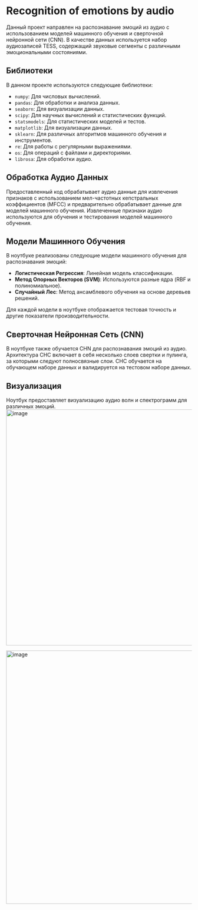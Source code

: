# Recognition of emotions by audio


Данный проект направлен на распознавание эмоций из аудио с использованием моделей машинного обучения и сверточной нейронной сети (CNN). В качестве данных используется набор аудиозаписей TESS, содержащий звуковые сегменты с различными эмоциональными состояниями.

## Библиотеки

В данном проекте используются следующие библиотеки:
- `numpy`: Для числовых вычислений.
- `pandas`: Для обработки и анализа данных.
- `seaborn`: Для визуализации данных.
- `scipy`: Для научных вычислений и статистических функций.
- `statsmodels`: Для статистических моделей и тестов.
- `matplotlib`: Для визуализации данных.
- `sklearn`: Для различных алгоритмов машинного обучения и инструментов.
- `re`: Для работы с регулярными выражениями.
- `os`: Для операций с файлами и директориями.
- `librosa`: Для обработки аудио.

## Обработка Аудио Данных

Предоставленный код обрабатывает аудио данные для извлечения признаков с использованием мел-частотных кепстральных коэффициентов (MFCC) и предварительно обрабатывает данные для моделей машинного обучения. Извлеченные признаки аудио используются для обучения и тестирования моделей машинного обучения.

## Модели Машинного Обучения

В ноутбуке реализованы следующие модели машинного обучения для распознавания эмоций:
- **Логистическая Регрессия**: Линейная модель классификации.
- **Метод Опорных Векторов (SVM)**: Используются разные ядра (RBF и полиномиальное).
- **Случайный Лес**: Метод ансамблевого обучения на основе деревьев решений.

Для каждой модели в ноутбуке отображается тестовая точность и другие показатели производительности.

## Сверточная Нейронная Сеть (CNN)

В ноутбуке также обучается СНN для распознавания эмоций из аудио. Архитектура СНС включает в себя несколько слоев свертки и пулинга, за которыми следуют полносвязные слои. СНС обучается на обучающем наборе данных и валидируется на тестовом наборе данных.

## Визуализация

Ноутбук предоставляет визуализацию аудио волн и спектрограмм для различных эмоций.<img width="641" alt="image" src="https://github.com/Annaprav/Recognition-of-emotions-by-audio/assets/91620914/9698e1db-ae11-43a2-9d83-4549f4347c73">

<img width="688" alt="image" src="https://github.com/Annaprav/Recognition-of-emotions-by-audio/assets/91620914/f9e1f124-77d9-49ae-9464-c5b63be0b7b8">




